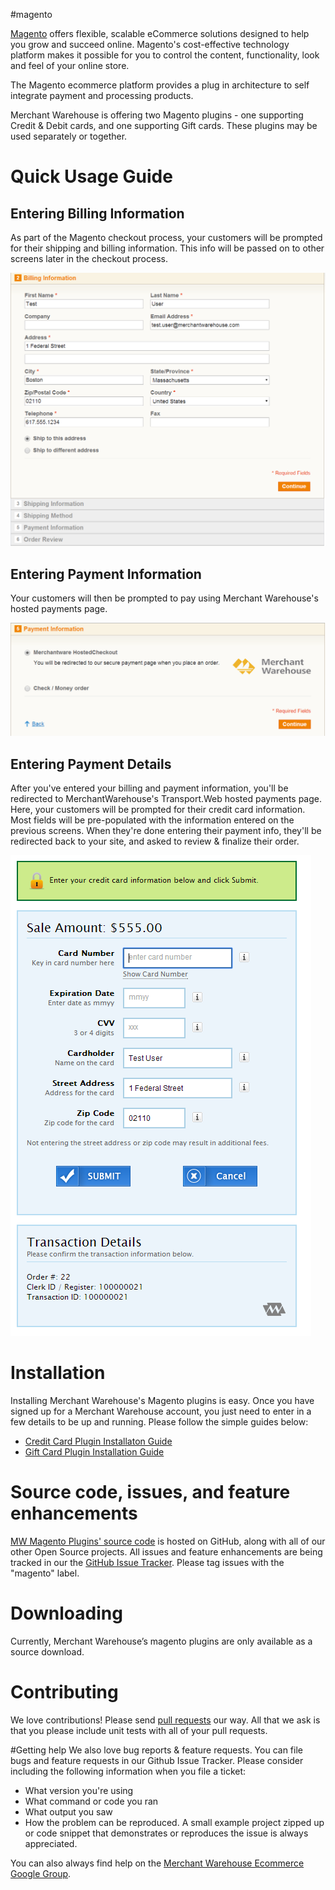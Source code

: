 #magento

[Magento](http://magento.com/) offers flexible, scalable eCommerce solutions designed to help you grow and succeed online. Magento's cost-effective technology platform makes it possible for you to control the content, functionality, look and feel of your online store.

The Magento ecommerce platform provides a plug in architecture to self integrate payment and processing products.

Merchant Warehouse is offering two Magento plugins - one supporting Credit & Debit cards, and one supporting Gift cards. These plugins may be used separately or together.

# Quick Usage Guide

## Entering Billing Information

As part of the Magento checkout process, your customers will be prompted for their shipping and billing information. This info will be passed on to other screens later in the checkout process.

![billing information](.README/BillingInformation.PNG)

## Entering Payment Information

Your customers will then be prompted to pay using Merchant Warehouse's hosted payments page.

![payment information](.README/PaymentInformation.PNG)

## Entering Payment Details

After you've entered your billing and payment information, you'll be redirected to MerchantWarehouse's Transport.Web hosted payments page. Here, your customers will be prompted for their credit card information. Most fields will be pre-populated with the information entered on the previous screens. When they're done entering their payment info, they'll be redirected back to your site, and asked to review & finalize their order.

![payment details](.README/PaymentDetails.PNG)

# Installation

Installing Merchant Warehouse's Magento plugins is easy. Once you have signed up for a Merchant Warehouse account, you just need to enter in a few details to be up and running. Please follow the simple guides below:

* [Credit Card Plugin Installaton Guide](https://github.com/merchantwarehouse/shopping-cart-integrations/wiki/Magento-Credit-Plugin-Installation-Guide)
* [Gift Card Plugin Installation Guide](https://github.com/merchantwarehouse/shopping-cart-integrations/wiki/Magento-Gift-Plugin-Installation-Guide)

# Source code, issues, and feature enhancements

[MW Magento Plugins' source code](https://github.com/merchantwarehouse/shopping-cart-integrations) is hosted on GitHub, along with all of our other Open Source projects. All issues and feature enhancements are being tracked in our the [GitHub Issue Tracker](https://github.com/merchantwarehouse/shopping-cart-integrations/issues?state=open). Please tag issues with the "magento" label.

# Downloading
Currently, Merchant Warehouse’s magento plugins are only available as a source download.

# Contributing
We love contributions! Please send [pull requests](https://help.github.com/articles/using-pull-requests) our way. All that we ask is that you please include unit tests with all of your pull requests.

#Getting help
We also love bug reports & feature requests. You can file bugs and feature requests in our Github Issue Tracker. Please consider including the following information when you file a ticket:
* What version you're using
* What command or code you ran
* What output you saw
* How the problem can be reproduced. A small example project zipped up or code snippet that demonstrates or reproduces the issue is always appreciated.

You can also always find help on the [Merchant Warehouse Ecommerce Google Group](https://groups.google.com/forum/#!forum/mw-ecommerce).
